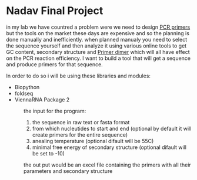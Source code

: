 # Nadav Final Project
in my lab we have countred a problem were we need to design [PCR primers](https://www.youtube.com/watch?v=NODrmBHHni8&ab_channel=Henrik%27sLab) but the tools on the market these days are expensive and so the planning is done manually and inefficiently.
when planned manualy you need to select the sequence yourself and then analyze it using various online tools to get GC content, secondary structure and [Primer dimer](https://kilobaser.com/the-pain-of-primer-dimer/) which will all have effect on the PCR reaction efficiency.
I want to build a tool that will get a sequence and produce primers for that sequence.

In order to do so i will be using these libraries and modules:

<ul>
    <li>Biopython<l/i>
    <li>foldseq</li>
    <li>ViennaRNA Package 2</li>
<ul>
 
 the input for the program:

<ol>
    <li>the sequence in raw text or fasta format</li>
    <li>from which nucleutides to start and end (optional by default it will create primers for the entire sequence)</li>
    <li>anealing temperature (optional difault will be 55C)</li>
    <li>minimal free energy of secondary structure (optional difault will be set to -10)</li>
</ol>

the out put would be an excel file containing the primers with all their parameters and secondary structure

